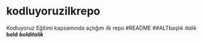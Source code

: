 # kodluyoruzilkrepo
Kodluyoruz Eğitimi kapsamında açtığım ilk repo
#README
##ALTbaşlık
*italik*
**bold**
***bolditalik***